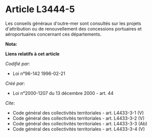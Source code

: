 # Article L3444-5

Les conseils généraux d'outre-mer sont consultés sur les projets d'attribution ou de renouvellement des concessions
portuaires et aéroportuaires concernant ces départements.

**Nota:**



**Liens relatifs à cet article**

_Codifié par_:

  - Loi n°96-142 1996-02-21

_Créé par_:

  - Loi n°2000-1207 du 13 décembre 2000 - art. 44

_Cite_:

  - Code général des collectivités territoriales - art. L4433-3-1 (V)
  - Code général des collectivités territoriales - art. L4433-3-2 (V)
  - Code général des collectivités territoriales - art. L4433-3-3 (Ab)
  - Code général des collectivités territoriales - art. L4433-3-4 (V)
